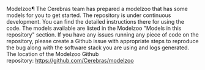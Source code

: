 Modelzoo¶
The Cerebras team has prepared a modelzoo that has some models for you to get started. The repository is under continuous development. You can find the detailed instructions there for using the code.
The models available are listed in the Modelzoo "Models in this repository" section.
If you have any issues running any piece of code on the repository, please create a Github issue with appropriate steps to reproduce the bug along with the software stack you are using and logs generated.
The location of the Modelzoo Github repository: https://github.com/Cerebras/modelzoo

